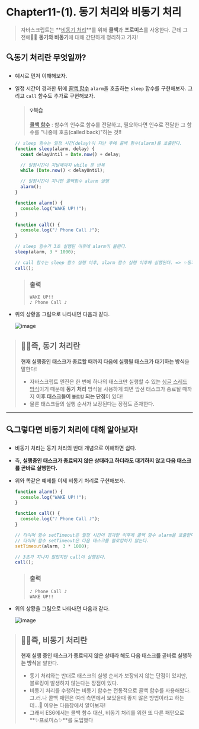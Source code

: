 # Chapter11-(1). 동기 처리와 비동기 처리

> 자바스크립트는 **<u>비동기 처리</u>**를 위해 **콜백**과 **프로미스**를 사용한다.
> 근데 그 전에✋🏻 **동기와 비동기**에 대해 간단하게 정리하고 가자!



## 🔍동기 처리란 무엇일까?

- 예시로 먼저 이해해보자.

- 일정 시간이 경과한 뒤에 <u>콜백 함수</u> `alarm`을 호출하는 `sleep` 함수를 구현해보자. 그리고 `call` 함수도 추가로 구현해보자.

  > #### 💡복습
  >
  > <u>**콜백 함수**</u> : 함수의 인수로 함수를 전달하고, 필요하다면 인수로 전달한 그 함수를 "나중에 호출(called back)"하는 것!!

  ```js
  // sleep 함수는 일정 시간(delay)이 지난 후에 콜백 함수(alarm)를 호출한다.
  function sleep(alarm, delay) {
    const delayUntil = Date.now() + delay;
  
    // 일정시간이 지날때까지 while 문 반복
    while (Date.now() < delayUntil);
  
    // 일정시간이 지나면 콜백함수 alarm 실행
    alarm();
  }
  
  function alarm() {
    console.log("WAKE UP!!");
  }
  
  function call() {
    console.log("♪ Phone Call ♪");
  }
  
  // sleep 함수가 3초 실행된 이후에 alarm이 울린다.
  sleep(alarm, 3 * 1000);
  
  // call 함수는 sleep 함수 실행 이후, alarm 함수 실행 이후에 실행된다. => ✨동기✨
  call();
  ```

  > ### 출력
  >
  > ```
  > WAKE UP!!
  > ♪ Phone Call ♪
  > ```

  

- 위의 상황을 그림으로 나타내면 다음과 같다.

   ![image](https://user-images.githubusercontent.com/67737432/127824942-d879cb74-0682-4c33-9a5d-661cfde48dbd.png)



> ## 👏🏻즉, 동기 처리란
>
> **현재 실행중인 태스크가 종료할 때까지 다음에 실행될 태스크가 대기하는 방식**을 말한다!
>
> - 자바스크립트 엔진은 한 번에 하나의 태스크만 실행할 수 있는 <u>싱글 스레드 방식</u>이기 때문에
>   **동기 처리** 방식을 사용하게 되면 앞선 태스크가 종료될 때까지 **이후 태스크들이 `블로킹` 되는 단점**이 있다!
> - 물론 태스크들의 실행 순서가 보장된다는 장점도 존재한다.

---



## 🔍그렇다면 비동기 처리에 대해 알아보자!

- 비동기 처리는 동기 처리의 반대 개념으로 이해하면 쉽다.

- 즉, **실행중인 태스크가 종료되지 않은 상태라고 하더라도 대기하지 않고 다음 태스크를 곧바로 실행한다.**

- 위와 똑같은 예제를 이제 비동기 처리로 구현해보자.

  ```js
  function alarm() {
    console.log("WAKE UP!!");
  }
  
  function call() {
    console.log("♪ Phone Call ♪");
  }
  
  // 타이머 함수 setTimeout은 일정 시간이 경과한 이후에 콜백 함수 alarm을 호출한다.
  // 타이머 함수 setTimeout은 다음 태스크를 블로킹하지 않는다.
  setTimeout(alarm, 3 * 1000);
  
  // 3초가 지나지 않았지만 call이 실행된다.
  call();
  ```

  > ### 출력
  >
  > ```
  > ♪ Phone Call ♪
  > WAKE UP!!
  > ```

- 위의 상황을 그림으로 나타내면 다음과 같다.

   ![image](https://user-images.githubusercontent.com/67737432/127826963-fc5f9001-43f8-47ca-9b43-35acf20b3688.png)



> ## 👏🏻즉, 비동기 처리란
>
> **현재 실행 중인 태스크가 종료되지 않은 상태라 해도 다음 태스크를 곧바로 실행하는 방식**을 말한다.
>
> - 동기 처리와는 반대로 태스크의 실행 순서가 보장되지 않는 단점이 있지만, 블로킹이 발생하지 않는다는 장점이 있다.
> - 비동기 처리를 수행하는 비동기 함수는 전통적으로 콜백 함수를 사용해왔다. 
>   그.러.나 콜백 패턴은 여러 측면에서 보았을때 좋지 않은 방법이라고 하는데...🤔 이유는 다음장에서 알아보자!
> - 그래서 ES6에서는 콜백 함수 대신, 비동기 처리를 위한 또 다른 패턴으로 **✨프로미스✨**를 도입했다

